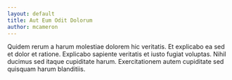 ```yaml
---
layout: default
title: Aut Eum Odit Dolorum
author: mcameron
---
```


Quidem rerum a harum molestiae dolorem hic veritatis. Et explicabo ea sed et dolor et ratione. Explicabo sapiente veritatis et iusto fugiat voluptas. Nihil ducimus sed itaque cupiditate harum. Exercitationem autem cupiditate sed quisquam harum blanditiis.
